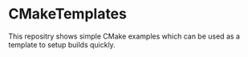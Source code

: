 # CMakeTemplates
This repositry shows simple CMake examples which can be used as a template to setup builds quickly.
